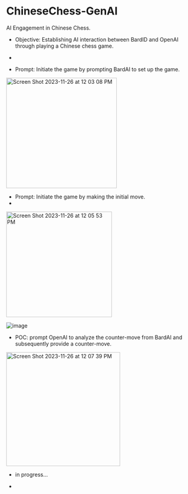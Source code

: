# ChineseChess-GenAI
AI Engagement in Chinese Chess.
  * Objective: Establishing AI interaction between BardID and OpenAI through playing a Chinese chess game.
  * 

 * Prompt: Initiate the game by prompting BardAI to set up the game. 


<img width="293" alt="Screen Shot 2023-11-26 at 12 03 08 PM" src="https://github.com/ubc-tuehoang/ChineseChess-GenAI/assets/86985864/5dc1b9f1-68eb-475e-b3eb-9274f82da58f">

* Prompt: Initiate the game by making the initial move.
* 
<img width="280" alt="Screen Shot 2023-11-26 at 12 05 53 PM" src="https://github.com/ubc-tuehoang/ChineseChess-GenAI/assets/86985864/761a0205-4ba9-43e5-afd7-c593ee9c6d4a">


![image](https://github.com/ubc-tuehoang/ChineseChess-GenAI/assets/86985864/5c18d6f8-10b3-4186-a695-433584052444)


* POC: prompt OpenAI to analyze the counter-move from BardAI and subsequently provide a counter-move.


<img width="302" alt="Screen Shot 2023-11-26 at 12 07 39 PM" src="https://github.com/ubc-tuehoang/ChineseChess-GenAI/assets/86985864/ea0f820d-57b5-4443-8793-d5dcc37078a8">


 * in progress...

 * 
